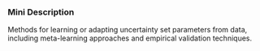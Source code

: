 ### Mini Description

Methods for learning or adapting uncertainty set parameters from data, including meta-learning approaches and empirical validation techniques.

